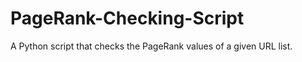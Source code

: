 PageRank-Checking-Script
========================

A Python script that checks the PageRank values of a given URL list.

